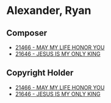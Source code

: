 # Alexander, Ryan

## Composer

- [21466 - MAY MY LIFE HONOR YOU](/hymns/21466.md)
- [21646 -  JESUS IS MY ONLY KING](/hymns/21646.md)

## Copyright Holder

- [21466 - MAY MY LIFE HONOR YOU](/hymns/21466.md)
- [21646 -  JESUS IS MY ONLY KING](/hymns/21646.md)

